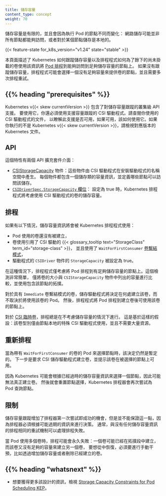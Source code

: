 ```yaml
---
title: 儲存容量
content_type: concept
weight: 70
---
```


<!-- overview -->
<!--
Storage capacity is limited and may vary depending on the node on
which a pod runs: network-attached storage might not be accessible by
all nodes, or storage is local to a node to begin with.

{{< feature-state for_k8s_version="v1.24" state="stable" >}}

This page describes how Kubernetes keeps track of storage capacity and
how the scheduler uses that information to [schedule Pods](/docs/concepts/scheduling-eviction/) onto nodes
that have access to enough storage capacity for the remaining missing
volumes. Without storage capacity tracking, the scheduler may choose a
node that doesn't have enough capacity to provision a volume and
multiple scheduling retries will be needed.
-->
儲存容量是有限的，並且會因為執行 Pod 的節點不同而變化：
網路儲存可能並非所有節點都能夠訪問，或者對於某個節點儲存是本地的。

{{< feature-state for_k8s_version="v1.24" state="stable" >}}

本頁面描述了 Kubernetes 如何跟蹤儲存容量以及排程程式如何為了餘下的尚未掛載的卷使用該資訊將
[Pod 排程](/zh-cn/docs/concepts/scheduling-eviction/)到能夠訪問到足夠儲存容量的節點上。
如果沒有跟蹤儲存容量，排程程式可能會選擇一個沒有足夠容量來提供卷的節點，並且需要多次排程重試。

## {{% heading "prerequisites" %}}

<!--
Kubernetes v{{< skew currentVersion >}} includes cluster-level API support for
storage capacity tracking. To use this you must also be using a CSI driver that
supports capacity tracking. Consult the documentation for the CSI drivers that
you use to find out whether this support is available and, if so, how to use
it. If you are not running Kubernetes v{{< skew currentVersion >}}, check the
documentation for that version of Kubernetes.
-->
Kubernetes v{{< skew currentVersion >}} 包含了對儲存容量跟蹤的叢集級 API 支援。
要使用它，你還必須使用支援容量跟蹤的 CSI 驅動程式。請查閱你使用的 CSI 驅動程式的文件，
以瞭解此支援是否可用，如果可用，該如何使用它。如果你執行的不是
Kubernetes v{{< skew currentVersion >}}，請檢視對應版本的 Kubernetes 文件。

<!-- body -->
<!--
## API

There are two API extensions for this feature:
- [CSIStorageCapacity](/docs/reference/kubernetes-api/config-and-storage-resources/csi-storage-capacity-v1/) objects:
  these get produced by a CSI driver in the namespace
  where the driver is installed. Each object contains capacity
  information for one storage class and defines which nodes have
  access to that storage.
- [The `CSIDriverSpec.StorageCapacity` field](/docs/reference/kubernetes-api/config-and-storage-resources/csi-driver-v1/#CSIDriverSpec):
  when set to `true`, the Kubernetes scheduler will consider storage
  capacity for volumes that use the CSI driver.
-->
## API

這個特性有兩個 API 擴充套件介面：
- [CSIStorageCapacity](/docs/reference/kubernetes-api/config-and-storage-resources/csi-storage-capacity-v1/) 物件：這些物件由
  CSI 驅動程式在安裝驅動程式的名稱空間中產生。
  每個物件都包含一個儲存類的容量資訊，並定義哪些節點可以訪問該儲存。
- [`CSIDriverSpec.StorageCapacity` 欄位](/docs/reference/kubernetes-api/config-and-storage-resources/csi-driver-v1/#CSIDriverSpec)：
  設定為 true 時，Kubernetes 排程程式將考慮使用 CSI 驅動程式的卷的儲存容量。

<!--
## Scheduling

Storage capacity information is used by the Kubernetes scheduler if:
- a Pod uses a volume that has not been created yet,
- that volume uses a {{< glossary_tooltip text="StorageClass" term_id="storage-class" >}} which references a CSI driver and
  uses `WaitForFirstConsumer` [volume binding
  mode](/docs/concepts/storage/storage-classes/#volume-binding-mode),
  and
- the `CSIDriver` object for the driver has `StorageCapacity` set to
  true.

In that case, the scheduler only considers nodes for the Pod which
have enough storage available to them. This check is very
simplistic and only compares the size of the volume against the
capacity listed in `CSIStorageCapacity` objects with a topology that
includes the node.

For volumes with `Immediate` volume binding mode, the storage driver
decides where to create the volume, independently of Pods that will
use the volume. The scheduler then schedules Pods onto nodes where the
volume is available after the volume has been created.

For [CSI ephemeral volumes](/docs/concepts/storage/volumes/#csi),
scheduling always happens without considering storage capacity. This
is based on the assumption that this volume type is only used by
special CSI drivers which are local to a node and do not need
significant resources there.
-->
## 排程

如果有以下情況，儲存容量資訊將會被 Kubernetes 排程程式使用：
- Pod 使用的卷還沒有被建立，
- 卷使用引用了 CSI 驅動的 {{< glossary_tooltip text="StorageClass" term_id="storage-class" >}}，
並且使用了 `WaitForFirstConsumer` [卷繫結模式](/zh-cn/docs/concepts/storage/storage-classes/#volume-binding-mode)，
- 驅動程式的 `CSIDriver` 物件的 `StorageCapacity` 被設定為 true。

在這種情況下，排程程式僅考慮將 Pod 排程到有足夠儲存容量的節點上。這個檢測非常簡單，
僅將卷的大小與 `CSIStorageCapacity` 物件中列出的容量進行比較，並使用包含該節點的拓撲。

對於具有 `Immediate` 卷繫結模式的卷，儲存驅動程式將決定在何處建立該卷，而不取決於將使用該卷的 Pod。
然後，排程程式將 Pod 排程到建立卷後可使用該卷的節點上。

對於 [CSI 臨時卷](/zh-cn/docs/concepts/storage/volumes/#csi)，排程總是在不考慮儲存容量的情況下進行。
這是基於這樣的假設：該卷型別僅由節點本地的特殊 CSI 驅動程式使用，並且不需要大量資源。

<!--
## Rescheduling

When a node has been selected for a Pod with `WaitForFirstConsumer`
volumes, that decision is still tentative. The next step is that the
CSI storage driver gets asked to create the volume with a hint that the
volume is supposed to be available on the selected node.

Because Kubernetes might have chosen a node based on out-dated
capacity information, it is possible that the volume cannot really be
created. The node selection is then reset and the Kubernetes scheduler
tries again to find a node for the Pod.
-->
## 重新排程

當為帶有 `WaitForFirstConsumer` 的卷的 Pod 來選擇節點時，該決定仍然是暫定的。
下一步是要求 CSI 儲存驅動程式建立卷，並提示該卷在被選擇的節點上可用。

因為 Kubernetes 可能會根據已經過時的儲存容量資訊來選擇一個節點，因此可能無法真正建立卷。
然後就會重置節點選擇，Kubernetes 排程器會再次嘗試為 Pod 查詢節點。

<!--
## Limitations

Storage capacity tracking increases the chance that scheduling works
on the first try, but cannot guarantee this because the scheduler has
to decide based on potentially out-dated information. Usually, the
same retry mechanism as for scheduling without any storage capacity
information handles scheduling failures.

One situation where scheduling can fail permanently is when a Pod uses
multiple volumes: one volume might have been created already in a
topology segment which then does not have enough capacity left for
another volume. Manual intervention is necessary to recover from this,
for example by increasing capacity or deleting the volume that was
already created.
-->
## 限制

儲存容量跟蹤增加了排程器第一次嘗試即成功的機會，但是並不能保證這一點，因為排程器必須根據可能過期的資訊來進行決策。
通常，與沒有任何儲存容量資訊的排程相同的重試機制可以處理排程失敗。

當 Pod 使用多個卷時，排程可能會永久失敗：一個卷可能已經在拓撲段中建立，而該卷又沒有足夠的容量來建立另一個卷，
要想從中恢復，必須要進行手動干預，比如透過增加儲存容量或者刪除已經建立的卷。

## {{% heading "whatsnext" %}}

<!--
- For more information on the design, see the
[Storage Capacity Constraints for Pod Scheduling KEP](https://github.com/kubernetes/enhancements/blob/master/keps/sig-storage/1472-storage-capacity-tracking/README.md).
-->
- 想要獲得更多該設計的資訊，檢視
  [Storage Capacity Constraints for Pod Scheduling KEP](https://github.com/kubernetes/enhancements/blob/master/keps/sig-storage/1472-storage-capacity-tracking/README.md)。
